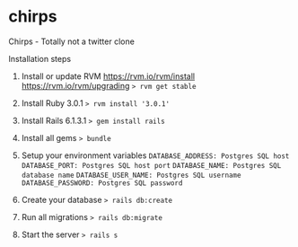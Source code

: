 # chirps
Chirps - Totally not a twitter clone

Installation steps

1. Install or update RVM https://rvm.io/rvm/install https://rvm.io/rvm/upgrading
    `> rvm get stable`

2. Install Ruby 3.0.1
  `> rvm install '3.0.1'`

3. Install Rails 6.1.3.1
  `> gem install rails`

4. Install all gems
  `> bundle`

5. Setup your environment variables
  `DATABASE_ADDRESS: Postgres SQL host`
  `DATABASE_PORT: Postgres SQL host port`
  `DATABASE_NAME: Postgres SQL database name`
  `DATABASE_USER_NAME: Postgres SQL username`
  `DATABASE_PASSWORD: Postgres SQL password`

6. Create your database
  `> rails db:create`

7. Run all migrations
  `> rails db:migrate`

8. Start the server
  `> rails s`